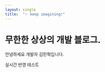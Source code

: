 ```yaml
---
layout: single
title:  "✨ keep imagining!"
---
```


# 무한한 상상의 개발 블로그.

안녕하세요 개발자 김민혁입니다.

실시간 반영 테스트
